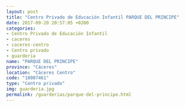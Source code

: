 ```yaml
---
layout: post
title: "Centro Privado de Educación Infantil PARQUE DEL PRINCIPE"
date: 2017-09-20 20:57:05 +0200
categories:
- Centro Privado de Educación Infantil
- caceres
- caceres-centro
- Centro privado
- guarderia
name: "PARQUE DEL PRINCIPE"
province: "Cáceres"
location: "Cáceres Centro"
code: "10007461"
type: "Centro privado"
img: guarderia.jpg
permalink: /guarderias/parque-del-principe.html
---
```

